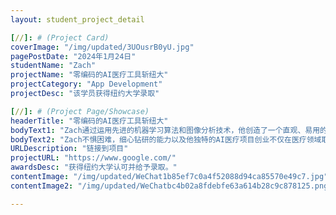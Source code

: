 ```yaml
---
layout: student_project_detail

[//]: # (Project Card)
coverImage: "/img/updated/3UOusrB0yU.jpg"
pagePostDate: "2024年1月24日"
studentName: "Zach"
projectName: "零编码的AI医疗工具斩纽大"
projectCategory: "App Development"
projectDesc: "该学员获得纽约大学录取"

[//]: # (Project Page/Showcase)
headerTitle: "零编码的AI医疗工具斩纽大"
bodyText1: "Zach通过运用先进的机器学习算法和图像分析技术，他创造了一个直观、易用的平台，让医生们高效处理医疗数据，让医生们轻松分析病历、影像和实验室结果。"
bodyText2: "Zach不惧困难，细心钻研的能力以及他独特的AI医疗项目创业不仅在医疗领域取得了认可，更为他赢得了纽约大学的录取资格！"
URLDescription: "链接到项目"
projectURL: "https://www.google.com/"
awardsDesc: "获得纽约大学认可并给予录取。"
contentImage: "/img/updated/WeChat1b85ef7c0a4f52088d94ca85570e49c7.jpg"
contentImage2: "/img/updated/WeChatbc4b02a8fdebfe63a614b28c9c878125.png"

---
```

